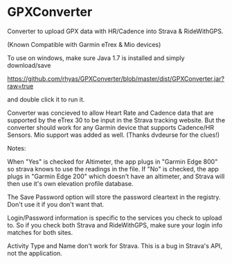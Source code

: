 GPXConverter
============

Converter to upload GPX data with HR/Cadence into Strava & RideWithGPS.

(Known Compatible with Garmin eTrex & Mio devices)

To use on windows, make sure Java 1.7 is installed and simply download/save 

https://github.com/rhyas/GPXConverter/blob/master/dist/GPXConverter.jar?raw=true

and double click it to run it.

Converter was concieved to allow Heart Rate and Cadence data that are supported
by the eTrex 30 to be input in the Strava tracking website. But the converter 
should work for any Garmin device that supports Cadence/HR Sensors. Mio support
was added as well. (Thanks dvdeurse for the clues!)

Notes: 

When "Yes" is checked for Altimeter, the app plugs in "Garmin Edge 800" so 
strava knows to use the readings in the file. If "No" is checked, the app plugs
in "Garmin Edge 200" which doesn't have an altimeter, and Strava will then use
it's own elevation profile database.

The Save Password option will store the password cleartext in the registry. Don't
use it if you don't want that.

Login/Password information is specific to the services you check to upload to. So
if you check both Strava and RideWithGPS, make sure your login info matches for 
both sites.

Activity Type and Name don't work for Strava. This is a bug in Strava's API, not 
the application.
